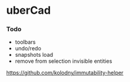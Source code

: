 uberCad
=======

### Todo

* toolbars
* undo/redo
* snapshots load
* remove from selection invisible entities

https://github.com/kolodny/immutability-helper
